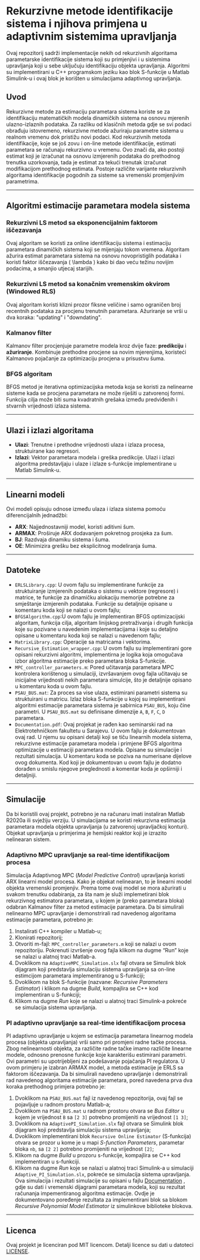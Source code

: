 # Rekurzivne metode identifikacije sistema i njihova primjena u adaptivnim sistemima upravljanja

Ovaj repozitorij sadrži implementacije nekih od rekurzivnih algoritama parametarske identifikacije sistema koji su primjenjivi i u sistemima upravljanja koji u sebe uključuju identifikaciju objekta upravljanja. Algoritmi su implementirani u C++ programskom jeziku kao blok S-funkcije u Matlab Simulink-u i ovaj blok je korišten u simulacijama adaptivnog upravljanja.

## Uvod

Rekurzivne metode za estimaciju parametara sistema koriste se za identifikaciju matematičkih modela dinamičkih sistema na osnovu mjerenih ulazno-izlaznih podataka. Za razliku od klasičnih metoda gdje se svi podaci obrađuju istovremeno, rekurzivne metode ažuriraju parametre sistema u realnom vremenu dok pristižu novi podaci. Kod rekurzivnih metoda identifikacije, koje se još zovu i on-line metode identifikacije, estimati parametara se računaju rekurzivno u vremenu. Ovo znači da, ako postoji estimat koji je izračunat na osnovu izmjerenih podataka do prethodnog trenutka uzorkovanja, tada je estimat za tekući trenutak izračunat modifikacijom prethodnog estimata. Postoje različite varijante rekurzivnih algoritama identifikacije pogodnih za sisteme sa vremenski promjenjivim parametrima.

---

## Algoritmi estimacije parametara modela sistema

### Rekurzivni LS metod sa eksponencijalnim faktorom iščezavanja

Ovaj algoritam se koristi za online identifikaciju sistema i estimaciju parametara dinamičkih sistema koji se mijenjaju tokom vremena. Algoritam ažurira estimat parametara sistema na osnovu novopristiglih podataka i koristi faktor iščezavanja \( \lambda \) kako bi dao veću težinu novijim podacima, a smanjio utjecaj starijih.

### Rekurzivni LS metod sa konačnim vremenskim okvirom (Windowed RLS)

Ovaj algoritam koristi klizni prozor fiksne veličine i samo ograničen broj recentnih podataka za procjenu trenutnih parametara. Ažuriranje se vrši u dva koraka: "updating" i "downdating".

### Kalmanov filter

Kalmanov filter procjenjuje parametre modela kroz dvije faze: **predikciju** i **ažuriranje**. Kombinuje prethodne procjene sa novim mjerenjima, koristeći Kalmanovo pojačanje za optimizaciju procjena u prisustvu šuma.

### BFGS algoritam

BFGS metod je iterativna optimizacijska metoda koja se koristi za nelinearne sisteme kada se procjena parametara ne može riješiti u zatvorenoj formi. Funkcija cilja može biti suma kvadratnih grešaka između predviđenih i stvarnih vrijednosti izlaza sistema.

---

## Ulazi i izlazi algoritama

- **Ulazi**: Trenutne i prethodne vrijednosti ulaza i izlaza procesa, struktuirane kao regresori.
- **Izlazi**: Vektor parametara modela i greška predikcije. Ulazi i izlazi algoritma predstavljaju i ulaze i izlaze s-funkcije implementirane u Matlab Simulink-u.

---

## Linearni modeli

Ovi modeli opisuju odnose između ulaza i izlaza sistema pomoću diferencijalnih jednadžbi:
- **ARX**: Najjednostavniji model, koristi aditivni šum.
- **ARMAX**: Proširuje ARX dodavanjem pokretnog prosjeka za šum.
- **BJ**: Razdvaja dinamiku sistema i šuma.
- **OE**: Minimizira grešku bez eksplicitnog modeliranja šuma.

---

## Datoteke

- `ERLSLibrary.cpp`: U ovom fajlu su implementirane funkcije za struktuiranje izmjerenih podataka o sistemu u vektore (regresore) i matrice, te funkcije za dinamičku alokaciju memorije potrebne za smještanje izmjerenih podataka. Funkcije su detaljnije opisane u komentaru koda koji se nalazi u ovom fajlu;
- `BFGSAlgorithm.cpp`:U ovom fajlu je implementiran BFGS optimizacijski algoritam, funkcija cilja, algoritam linijskog pretraživanja i drugih funkcija koje su pozivane u navedenim implementacijama i koje su detaljno opisane u komentaru koda koji se nalazi u navedenom fajlu;
- `MatrixLibrary.cpp`: Operacije sa matricama i vektorima.
- `Recursive_Estimation_wrapper.cpp`: U ovom fajlu su implementirani gore opisani rekurzivni algoritmi, implementirna je logika koja omogučava izbor algoritma estimacije preko parametara bloka S-funkcije.
- `MPC_controller_parameters.m`: Pored učitavanja parametara MPC kontrolera korištenog u simulaciji, izvršavanjem ovog fajla učitavaju se inicijalne vrijednosti nekih parametara simulcije, što je detaljnije opisano u komentaru koda u ovom fajlu.
- `PSAU_BUS.mat`: Za proces sa vise ulaza, estimirani parametri sistema su struktuirani u matricu. Izlaz bloka S-funkcije u kojoj su implementirani algoritmi estimacije parametara sistema je sabirnica `PSAU_BUS`, koju čine parametri. U `PSAU_BUS.mat` su definisane dimenzije `A`, `B`, `F`, `C`, `D` parametara.
- `Documentation.pdf`: Ovaj projekat je rađen kao seminarski rad na Elektrotehničkom fakultetu u Sarajevu. U ovom fajlu je dokumentovan ovaj rad. U njemu su opisani detalji koji se tiču linearnih modela sistema, rekurzivne estimacije parametara modela i  primjene BFGS algoritma optimizacije u estimaciji parametara modela. Opisane su simulacije i rezultati simulacija. U komentaru koda se poziva na numerisane dijelove ovog dokumenta. Kod koji je dokumentovan u ovom fajlu je dodatno dorađen u smislu njegove preglednosti a komentar koda je opširniji i detaljniji.

---

## Simulacije

Da bi koristili ovaj projekt, potrebno je na računaru imati instaliran Matlab R2020a ili svježiju verziju. U simulacijama se koristi rekurzivna estimacija parametara modela objekta upravljanja (u zatvorenoj upravljačkoj konturi). Objekat upravljanja u primjerima je hemijski reaktor koji je izrazito nelinearan sistem. 
### Adaptivno MPC upravljanje sa real-time identifikacijom procesa
Simulacija Adaptivnog MPC (*Model Predictive Control*) upravljanja koristi ARX linearni model procesa. Kako je objekat nelinearan, to je linearni model objekta vremenski promjenjiv. Prema tome ovaj model  se mora  ažurirati u svakom trenutku odabiranja, za šta nam je služi  implemetirani blok rekurzivnog estimatora parametara, u kojem je (preko parametara bloka) odabran Kalmanov filter za metod estimacije parametara.
Da bi simulirali nelinearno MPC upravljanje i demonstrirali rad navedenog algoritama estimacije parametara, potrebno je:
1.	Instalirati C++ kompiler u Matlab-u; 
2.	Klonirati repozitorij;
3.	Otvoriti m-fajl: `MPC_controller_parameters.m` koji se nalazi u ovom repozitoriju. Pokrenuti izvršenje ovog fajla klikom na dugme “Run”  koje se nalazi u alatnoj traci Matlab-a. 
4.	Dvoklikom na `AdaptiveMPC_Simulation.slx` fajl otvara se Simulink blok dijagram koji predstavlja simulaciju sistema upravljanja sa on-line estimcijom parametara implementiranog u S-funkciji;
5.	 Dvoklikom na blok S-funkcije (nazvane: *Recursive Parameters Estimator*) i klikom na dugme *Build*, kompajlira se C++ kod implementiran u S-funkciji;
6.	Klikom na dugme *Run* koje se nalazi u alatnoj traci Simulink-a pokreće se simulacija sistema upravljanja.

### PI adaptivno upravljanje sa real-time identifikacijom procesa
PI adaptivno upravljanje u kojem  se estimacija parametara linearnog  modela procesa (objekta upravljanja) vrši samo pri promjeni radne tačke procesa. Zbog nelinearnosti objekta, za različite radne tačke imamo različite linearne modele, odnosno prenosne funkcije koje karakterišu estimirani parametri. Ovi parametri su upotrijebljeni za podešavanje pojačanja PI regulatora. U ovom primjeru je izabran ARMAX model, a metoda estimacije je ERLS sa faktorom iščezavanja. 
Da bi simulirali navedeno upravljanje i demonstrirali rad navedenog algoritama estimacije parametara, pored navedena prva dva koraka prethodnog primjera potrebno je:
1.	Dvoklikom na `PSAU_BUS.mat` fajl iz navedenog repozitorija, ovaj fajl se pojavljuje u radnom prostoru Matlab-a;
2.	Dvoklikom na `PSAU_BUS.mat` u radnom prostoru otvara se *Bus Editor* u kojem je vrijednost `B` sa `[2 3]` potrebno promijeniti na vrijednost `[1 3]`;
3.	Dvoklikom na `AdaptivePI_Simulation.slx` fajl otvara se Simulink blok dijagram koji predstavlja  simulaciju sistema upravljanja; 
4.	Dvoklikom implementirani blok `Recursive Online Estimator` (S-funkcija) otvara se prozor u kome je u mapi *S-function Parameters*, parametar bloka `nb`, sa `[2 2]` potrebno promijeniti na vrijednost `[2]`;
5.	Klikom na dugme *Build* u prozoru s-funkcije, kompajlira se C++ kod implementiran u s-funkciji.
6.	Klikom na dugme *Run* koje se nalazi u alatnoj traci Simulink-a u simulaciji `Adaptive_PI_Simulation.slx`, pokreće se simulacija sistema upravljanja.
Ova simulacija i rezultati simulacije su opisani u fajlu [Documentation](./Documentation) , gdje su dati i vremenski dijagrami parametara modela, koji su rezultat računanja impementiranog algoritma estimacije. Ovdje je dokumentovano poređenje rezultata za implementirani blok sa blokom *Recursive Polynomial Model Estimator* iz simulinkove biblioteke blokova.



---

## Licenca

Ovaj projekt je licenciran pod MIT licencom. Detalji licence su dati u datoteci [LICENSE](./LICENSE).
